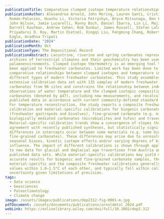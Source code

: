 ```yaml
---
publicationTitle: Comparative clumped isotope temperature relationships in freshwater carbonates
publicationAuthor: Alexandrea Arnold, John Mering, Lauren Santi, Cristian
  Román-Palacios, Huashu Li, Victoria Petryshyn, Bryce Mitsunaga, Ben Elliott,
  John Wilson, Jamie Lucarelli, Ronny Boch, Daniel Ibarra, Lin Li, Majie Fan,
  Darrell Kaufman, Andrew Cohen, Rob Dunbar, James Russell, Stefan Lalonde,
  Priyadarsi D. Roy, Martin Dietzel, Xingqi Liu, Fengming Chang, Robert A.
  Eagle, Aradhna Tripati
publicationDate: "2024"
publicationMonth: Oct
publicationType: The Depositional Record
publicationAbstract: Lacustrine, riverine and spring carbonates represent
  archives of terrestrial climates and their geochemistry has been used to study
  palaeoenvironments. Clumped isotope thermometry is an emerging tool that has
  been applied to freshwater carbonates. Limited work has been done to evaluate
  comparative relationships between clumped isotopes and temperature in
  different types of modern freshwater carbonates. This study assembles an
  extensive calibration data set with 135 samples of modern freshwater
  carbonates from 96 sites and constrains the relationship between independent
  observations of water temperature and the clumped isotopic composition of
  carbonates (denoted by Δ47), including new measurements, and recalculates
  published data in accordance with current community-defined standard values.
  For temperature reconstruction, the study reports a composite freshwater
  calibration and material-specific calibrations for biogenic carbonates
  (freshwater gastropods and bivalves), fine-grained carbonate (e.g. micrites),
  biologically mediated carbonates (microbialites and tufas) and travertines.
  Material-specific calibration trends show a convergence of slopes that are in
  agreement with recently published syntheses, but statistically significant
  differences in intercepts occur between some materials (e.g. some biogenics,
  fine-grained carbonates). These differences may arise due to unresolved
  seasonal biases, kinetic isotope effects and/or varying degrees of biological
  influence. The impact of different calibrations is shown through application
  to new data for glacial and deglacial age travertines from Austria and
  published data sets. While material-specific calibrations may yield more
  accurate results for biogenic and fine-grained carbonate samples, the use of
  material-specific and the composite freshwater calibrations generally produces
  values within 1.0–1.5°C of each other, and typically fall within calibration
  uncertainty given limitations of precision.
tags:
  - Data science
  - Geosciences
  - Paleoclimatology
  - Climate change
image: /assets/images/publications/dep2312-fig-0001-m.jpg
pdfDocument: /assets/documents/publications/arnoldetal_2024.pdf
webLink: https://onlinelibrary.wiley.com/doi/full/10.1002/dep2.312
---
```

